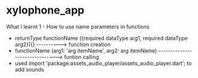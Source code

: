 # xylophone_app

What I learnt
1 - How to use name parameters in functions
  - returnType functionName ({required dataType arg1, required dataType arg2}){} ----------> function creation
  - functionName (arg1: 'arg itemName', arg2: arg itemName) -------------------------------> funtion calling
  - used import 'package:assets_audio_player/assets_audio_player.dart'; to add sounds
